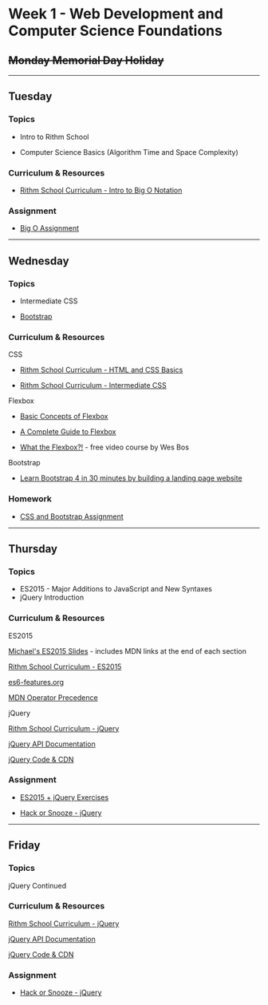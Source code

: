 # Week 1 - Web Development and Computer Science Foundations

## ~~Monday Memorial Day Holiday~~

---

## Tuesday

### Topics

* Intro to Rithm School

* Computer Science Basics (Algorithm Time and Space Complexity)

### Curriculum & Resources

* [Rithm School Curriculum - Intro to Big O Notation](https://www.rithmschool.com/courses/javascript-computer-science-fundamentals/introduction-to-big-o-notation)

### Assignment

* [Big O Assignment](https://github.com/rithmschool/big-o-assignment)

---

## Wednesday

### Topics

* Intermediate CSS

* [Bootstrap](https://getbootstrap.com/)

### Curriculum & Resources

CSS

* [Rithm School Curriculum - HTML and CSS Basics](https://www.rithmschool.com/courses/html-css-fundamentals)

* [Rithm School Curriculum - Intermediate CSS](https://www.rithmschool.com/courses/intermediate-css-bootstrap)

Flexbox

* [Basic Concepts of Flexbox](https://developer.mozilla.org/en-US/docs/Web/CSS/CSS_Flexible_Box_Layout/Basic_Concepts_of_Flexbox)

* [A Complete Guide to Flexbox](https://css-tricks.com/snippets/css/a-guide-to-flexbox/)

* [What the Flexbox?!](https://flexbox.io/) - free video course by Wes Bos

Bootstrap

* [Learn Bootstrap 4 in 30 minutes by building a landing page website](https://medium.freecodecamp.org/learn-bootstrap-4-in-30-minute-by-building-a-landing-page-website-guide-for-beginners-f64e03833f33)

### Homework

* [CSS and Bootstrap Assignment](https://github.com/rithmschool/css-and-bootstrap-assignment)

---

## Thursday

### Topics

* ES2015 - Major Additions to JavaScript and New Syntaxes
* jQuery Introduction

### Curriculum & Resources

ES2015

[Michael's ES2015 Slides](https://slides.com/hueter/es2015/#/) - includes MDN links at the end of each section

[Rithm School Curriculum - ES2015](https://www.rithmschool.com/courses/advanced-javascript-part-2/javascript-es2015-let-const-template-strings)

[es6-features.org](http://es6-features.org/)

[MDN Operator Precedence](https://developer.mozilla.org/en-US/docs/Web/JavaScript/Reference/Operators/Operator_Precedence)

jQuery

[Rithm School Curriculum - jQuery](https://www.rithmschool.com/courses/intermediate-javascript-part-2)

[jQuery API Documentation](https://api.jquery.com/)

[jQuery Code & CDN](https://code.jquery.com/)

### Assignment

* [ES2015 + jQuery Exercises](https://github.com/rithmschool/es2015-exercises)

* [Hack or Snooze - jQuery](https://github.com/rithmschool/hack-or-snooze)

---

## Friday

### Topics

jQuery Continued

### Curriculum & Resources

[Rithm School Curriculum - jQuery](https://www.rithmschool.com/courses/intermediate-javascript-part-2)

[jQuery API Documentation](https://api.jquery.com/)

[jQuery Code & CDN](https://code.jquery.com/)

### Assignment

* [Hack or Snooze - jQuery](https://github.com/rithmschool/hack-or-snooze)
